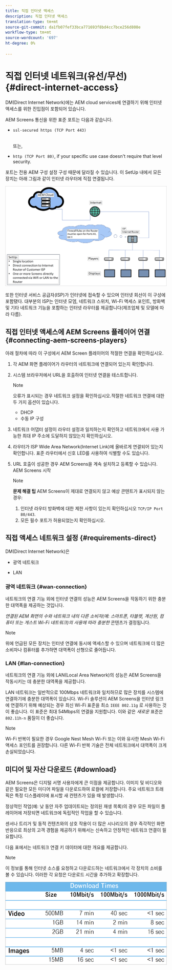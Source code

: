 ```yaml
---
title: 직접 인터넷 액세스
description: 직접 인터넷 액세스
translation-type: tm+mt
source-git-commit: da1fb07fef33bca771693f8bd4cc7bce256d808e
workflow-type: tm+mt
source-wordcount: '697'
ht-degree: 0%

---
```



# 직접 인터넷 네트워크(유선/무선) {#direct-internet-access}

DM(Direct Internet Network)에는 AEM cloud services에 연결하기 위해 인터넷 액세스를 위한 진입점이 포함되어 있습니다.

AEM Screens 통신을 위한 표준 포트는 다음과 같습니다.
* `ssl-secured https (TCP Port 443)`

   <br>또는,</br>

* `http (TCP Port 80)`, if your specific use case doesn&#39;t require that level security.

포트는 전용 AEM 구성 설정 구성 때문에 달라질 수 있습니다. 이 SetUp 내에서 모든 장치는 아래 그림과 같이 인터넷 라우터에 직접 연결됩니다.

![](/help/assets/direct-access-2.png)

또한 인터넷 서비스 공급자(ISP)가 인터넷에 접속할 수 있으며 인터넷 회선이 이 구성에 포함됐다. 대부분의 ISP는 인터넷 모뎀, 네트워크 스위치, Wi-Fi 액세스 포인트, 방화벽 및 기타 네트워크 기능을 포함하는 인터넷 라우터를 제공합니다(제조업체 및 모델에 따라 다름).

## 직접 인터넷 액세스에 AEM Screens 플레이어 연결 {#connecting-aem-screens-players}

아래 절차에 따라 이 구성에서 AEM Screen 플레이어의 적절한 연결을 확인하십시오.

1. 각 AEM 화면 플레이어가 라우터의 네트워크에 연결되어 있는지 확인합니다.
1. 시스템 브라우저에서 URL을 호출하여 인터넷 연결을 테스트합니다.

   >[!NOTE]
   >오류가 표시되는 경우 네트워크 설정을 확인하십시오.적절한 네트워크 연결에 대한 두 가지 옵션이 있습니다.
   >* DHCP
   >* 수동 IP 구성


1. 네트워크 어댑터 설정이 라우터 설정과 일치하는지 확인하고 네트워크에서 사용 가능한 최대 IP 주소에 도달하지 않았는지 확인하십시오.

1. 라우터가 ISP Wide Area Network(Internet Link)에 올바르게 연결되어 있는지 확인합니다. 표준 라우터에서 신호 LED를 사용하여 식별할 수도 있습니다.
1. URL 호출이 성공한 경우 AEM Screens을 계속 설치하고 등록할 수 있습니다. AEM Screens 시작

   >[!NOTE]
   >**문제 해결 팁**
   >AEM Screens이 제대로 연결되지 않고 예상 콘텐트가 표시되지 않는 경우:
   >
   >1. 인터넷 라우터 방화벽에 대한 제한 사항이 있는지 확인하십시오 `TCP/IP Port 80/443`.
   >1. 모든 필수 포트가 허용되었는지 확인하십시오.


## 직접 액세스 네트워크 설정 {#requirements-direct}

DM(Direct Internet Network)은

* 광역 네트워크

* LAN

### 광역 네트워크 {#wan-connection}

네트워크의 연결 기능 외에 인터넷 연결의 성능은 AEM Screens을 작동하기 위한 충분한 대역폭을 제공하는 것입니다.

*연결된 AEM 화면의 수와 네트워크 내의 다른 소비자(예: 스마트폰, 타블렛, 계산원, 컴퓨터 또는 게스트 Wi-Fi 네트워크)의 사용에 따라 충분한* 콘텐츠가 결정됩니다.

>[!NOTE]
>위에 언급된 모든 장치는 인터넷 연결에 동시에 액세스할 수 있으며 네트워크에 더 많은 소비자나 컴퓨터를 추가하면 대역폭이 선형으로 줄어듭니다.

### LAN {#lan-connection}

네트워크의 연결 기능 외에 LAN(Local Area Network)의 성능은 AEM Screens을 작동시키는 데 충분한 대역폭을 제공합니다.

LAN 네트워크는 일반적으로 100Mbps 네트워크와 일치하므로 많은 장치를 시스템에 연결하기에 충분한 대역폭이 있습니다.
Wi-Fi 솔루션이 AEM Screens을 인터넷 링크에 연결하기 위해 예상되는 경우 최신 Wi-Fi 표준을 최소 `IEEE 802.11g` 로 사용하는 것이 좋습니다. 이 표준은 최대 54Mbps의 연결을 지원합니다. 이와 같은 *새로운* 표준은 `802.11h-n` 품질이 더 좋습니다.

>[!NOTE]
>Wi-Fi 반복이 필요한 경우 Google Nest Mesh Wi-Fi 또는 이와 유사한 Mesh Wi-Fi 액세스 포인트를 권장합니다. 다른 Wi-Fi 반복 기술은 전체 네트워크에서 대역폭이 크게 손실되었습니다.

## 미디어 및 자산 다운로드 {#download}

AEM Screens은 디지털 서명 사용자에게 큰 이점을 제공합니다. 이미지 및 비디오와 같은 필요한 모든 미디어 파일을 다운로드하여 로컬에 저장합니다. 주요 네트워크 트래픽은 특정 디스플레이에 표시할 새 컨텐츠가 있을 때 발생합니다.

정상적인 작업(예: 낮 동안 자주 업데이트되는 정의된 재생 목록)의 경우 모든 파일이 플레이어에 저장되면 네트워크에 독립적인 작업을 할 수 있습니다.

센서나 트리거 및 동적 컨텐츠와의 상호 작용이 더 많은 시나리오의 경우 즉각적인 화면 반응으로 최상의 고객 경험을 제공하기 위해서는 신속하고 안정적인 네트워크 연결이 필요합니다.

다음 표에서는 네트워크 연결 키 데이터에 대한 개요를 제공합니다.

>[!NOTE]
>이 정보를 통해 인터넷 소스를 요청하고 다운로드하는 네트워크에서 각 장치의 소비를 볼 수 있습니다. 이러한 각 요청은 다운로드 시간을 추가하고 확장합니다.

![](/help/assets/download-times-direct.png)

